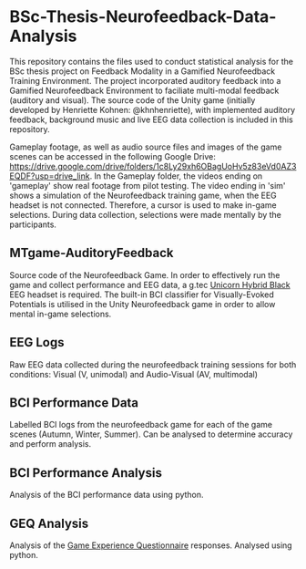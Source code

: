 # BSc-Thesis-Neurofeedback-Data-Analysis
This repository contains the files used to conduct statistical analysis for the BSc thesis project on Feedback Modality in a Gamified Neurofeedback Training Environment. The project incorporated auditory feedback into a Gamified Neurofeedback Environment to faciliate multi-modal feedback (auditory and visual). The source code of the Unity game (initially developed by Henriette Kohnen: @khnhenriette), with implemented auditory feedback, background music and live EEG data collection is included in this repository. 

Gameplay footage, as well as audio source files and images of the game scenes can be accessed in the following Google Drive: https://drive.google.com/drive/folders/1c8Ly29xh6OBagUoHv5z83eVd0AZ3EQDF?usp=drive_link. In the Gameplay folder, the videos ending on 'gameplay' show real footage from pilot testing. The video ending in 'sim' shows a simulation of the Neurofeedback training game, when the EEG headset is not connected. Therefore, a cursor is used to make in-game selections. During data collection, selections were made mentally by the participants. 

## MTgame-AuditoryFeedback
Source code of the Neurofeedback Game. In order to effectively run the game and collect performance and EEG data, a g.tec [Unicorn Hybrid Black](https://www.gtec.at/product/unicorn-hybrid-black/) EEG headset is required. The built-in BCI classifier for Visually-Evoked Potentials is utilised in the Unity Neurofeedback game in order to allow mental in-game selections. 

## EEG Logs 
Raw EEG data collected during the neurofeedback training sessions for both conditions: Visual (V, unimodal) and Audio-Visual (AV, multimodal)

## BCI Performance Data
Labelled BCI logs from the neurofeedback game for each of the game scenes (Autumn, Winter, Summer). Can be analysed to determine accuracy and perform analysis.

## BCI Performance Analysis 
Analysis of the BCI performance data using python.

## GEQ Analysis 
Analysis of the [Game Experience Questionnaire](https://research.tue.nl/en/publications/the-game-experience-questionnaire) responses. Analysed using python. 

